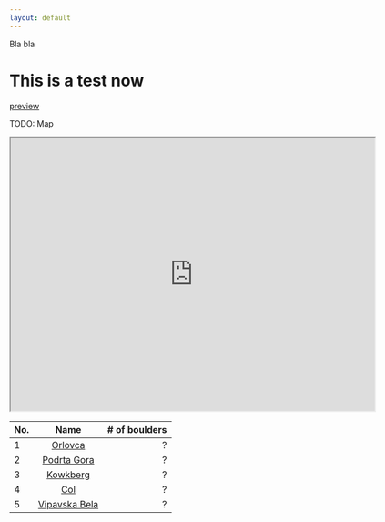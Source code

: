 ```yaml
---
layout: default
---
```


Bla bla

# This is a test now

[preview](https://tilenmarc.github.io/Vipava-Valley-Bouldering/)

TODO: Map

<iframe src="https://www.google.com/maps/d/embed?mid=1ELysbd_HcyENvsuK5auBFbFpwZ0" width="640" height="480"></iframe>

| No.        | Name           | # of boulders  
| --- |:-------------:| -----:
| 1   | [Orlovca](/Vipava-Valley-Bouldering/orlovca.html) | ? | 
| 2   | [Podrta Gora](/Vipava-Valley-Bouldering/podrta_gora.html) | ? |  
| 3   | [Kowkberg](/Vipava-Valley-Bouldering/kowkberg.html) | ? |  
| 4   | [Col](/Vipava-Valley-Bouldering/col.html) | ? |  
| 5   | [Vipavska Bela](/Vipava-Valley-Bouldering/vipavska_bela.html) | ? |  



